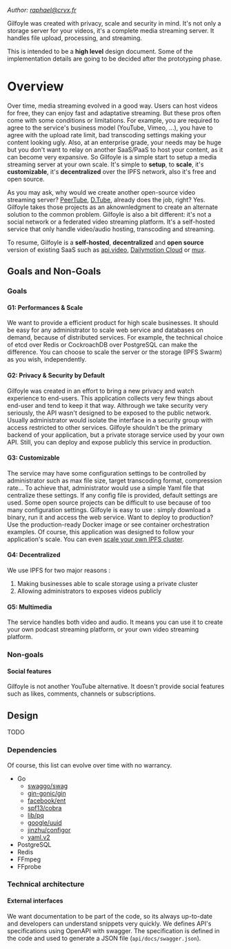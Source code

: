 *Author: raphael@crvx.fr*

Gilfoyle was created with privacy, scale and security in mind. It's not only a storage server for your videos, it's a complete media streaming server. It handles file upload, processing, and streaming.

This is intended to be a **high level** design document. Some of the implementation details are going to be decided after the prototyping phase.

# Overview

Over time, media streaming evolved in a good way. Users can host videos for free, they can enjoy fast and adaptative streaming. But these pros often come with some conditions or limitations. For example, you are required to agree to the service's business model (YouTube, Vimeo, ...), you have to agree with the upload rate limit, bad transcoding settings making your content looking ugly. Also, at an enterprise grade, your needs may be huge but you don't want to relay on another SaaS/PaaS to host your content, as it can become very expansive. So Gilfoyle is a simple start to setup a media streaming server at your own scale. It's simple to **setup**, to **scale**, it's **customizable**, it's **decentralized** over the IPFS network, also it's free and open source.

As you may ask, why would we create another open-source video streaming server? [PeerTube](https://github.com/Chocobozzz/PeerTube), [D.Tube](https://d.tube/), already does the job, right? Yes. Gilfoyle takes those projects as an aknownledgment to create an alternate solution to the common problem. Gilfoyle is also a bit different: it's not a social network or a federated video streaming platform. It's a self-hosted service that only handle video/audio hosting, transcoding and streaming.

To resume, Gilfoyle is a **self-hosted**, **decentralized** and **open source** version of existing SaaS such as [api.video](https://api.video/), [Dailymotion Cloud](https://dmcloud.net/) or [mux](https://mux.com/).

## Goals and Non-Goals

### Goals

#### G1: Performances & Scale

We want to provide a efficient product for high scale businesses. It should be easy for any administrator to scale web service and databases on demand, because of distributed services. For example, the technical choice of etcd over Redis or CockroachDB over PostgreSQL can make the difference. You can choose to scale the server or the storage (IPFS Swarm) as you wish, independently.

#### G2: Privacy & Security by Default

Gilfoyle was created in an effort to bring a new privacy and watch experience to end-users. This application collects very few things about end-user and tend to keep it that way. Althrough we take security very seriously, the API wasn't designed to be exposed to the public network. Usually administrator would isolate the interface in a security group with access restricted to other services. Gilfoyle shouldn't be the primary backend of your application, but a private storage service used by your own API. Still, you can deploy and expose publicly this service in production.

#### G3: Customizable

The service may have some configuration settings to be controlled by administrator such as max file size, target transcoding format, compression rate... To achieve that, administrator would use a simple Yaml file that centralize these settings. If any config file is provided, default settings are used. Some open source projects can be difficult to use because of too many configuration settings. Gilfoyle is easy to use : simply download a binary, run it and access the web service. Want to deploy to production? Use the production-ready Docker image or see container orchestration examples. Of course, this application was designed to follow your application's scale. You can even [scale your own IPFS cluster](https://cluster.ipfs.io/).

#### G4: Decentralized

We use IPFS for two major reasons :

1. Making businesses able to scale storage using a private cluster
2. Allowing administrators to exposes videos publicly

#### G5: Multimedia

The service handles both video and audio. It means you can use it to create your own podcast streaming platform, or your own video streaming platform.

### Non-goals

#### Social features

Gilfoyle is not another YouTube alternative. It doesn't provide social features such as likes, comments, channels or subscriptions.

## Design

TODO

### Dependencies

Of course, this list can evolve over time with no warrancy.

- Go
  - [swaggo/swag](https://github.com/swaggo/swag)
  - [gin-gonic/gin](https://github.com/gin-gonic/gin)
  - [facebook/ent](https://github.com/facebook/ent)
  - [spf13/cobra](https://github.com/spf13/cobra)
  - [lib/pq](https://github.com/lib/pq)
  - [google/uuid](https://github.com/google/uuid)
  - [jinzhu/configor](https://github.com/jinzhu/configor)
  - [yaml.v2](https://github.com/go-yaml)
- PostgreSQL
- Redis
- FFmpeg
- FFprobe

### Technical architecture

#### External interfaces

We want documentation to be part of the code, so its always up-to-date and developers can understand snippets very quickly. We defines API's specifications using OpenAPI with swagger. The specification is defined in the code and used to generate a JSON file (`api/docs/swagger.json`).
